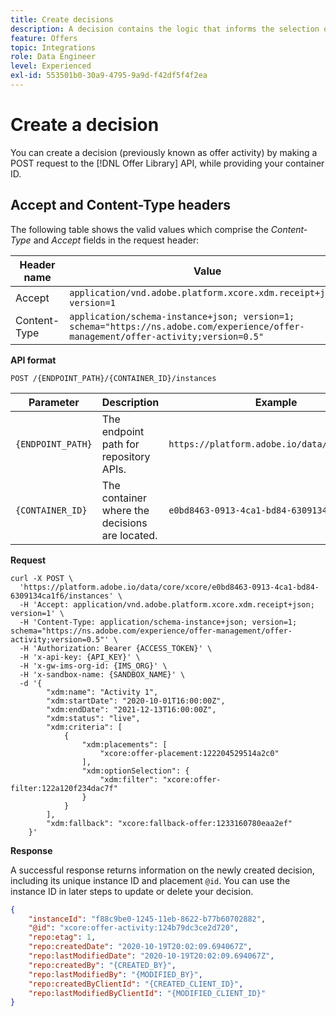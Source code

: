 ```yaml
---
title: Create decisions
description: A decision contains the logic that informs the selection of an offer.
feature: Offers
topic: Integrations
role: Data Engineer
level: Experienced
exl-id: 553501b0-30a9-4795-9a9d-f42df5f4f2ea
---
```

# Create a decision

You can create a decision (previously known as offer activity) by making a POST request to the [!DNL Offer Library] API, while providing your container ID.

## Accept and Content-Type headers

The following table shows the valid values which comprise the *Content-Type* and *Accept* fields in the request header:

| Header name | Value |
| ----------- | ----- |
| Accept | `application/vnd.adobe.platform.xcore.xdm.receipt+json; version=1` |
| Content-Type | `application/schema-instance+json; version=1;  schema="https://ns.adobe.com/experience/offer-management/offer-activity;version=0.5"` |

**API format**

```http
POST /{ENDPOINT_PATH}/{CONTAINER_ID}/instances
```

| Parameter | Description | Example |
| --------- | ----------- | ------- |
| `{ENDPOINT_PATH}` | The endpoint path for repository APIs. | `https://platform.adobe.io/data/core/xcore/` |
| `{CONTAINER_ID}` | The container where the decisions are located. | `e0bd8463-0913-4ca1-bd84-6309134ca1f6` |

**Request**

```shell
curl -X POST \
  'https://platform.adobe.io/data/core/xcore/e0bd8463-0913-4ca1-bd84-6309134ca1f6/instances' \
  -H 'Accept: application/vnd.adobe.platform.xcore.xdm.receipt+json; version=1' \
  -H 'Content-Type: application/schema-instance+json; version=1;  schema="https://ns.adobe.com/experience/offer-management/offer-activity;version=0.5"' \
  -H 'Authorization: Bearer {ACCESS_TOKEN}' \
  -H 'x-api-key: {API_KEY}' \
  -H 'x-gw-ims-org-id: {IMS_ORG}' \
  -H 'x-sandbox-name: {SANDBOX_NAME}' \
  -d '{
        "xdm:name": "Activity 1",
        "xdm:startDate": "2020-10-01T16:00:00Z",
        "xdm:endDate": "2021-12-13T16:00:00Z",
        "xdm:status": "live",
        "xdm:criteria": [
            {
                "xdm:placements": [
                    "xcore:offer-placement:122204529514a2c0"
                ],
                "xdm:optionSelection": {
                    "xdm:filter": "xcore:offer-filter:122a120f234dac7f"
                }
            }
        ],
        "xdm:fallback": "xcore:fallback-offer:1233160780eaa2ef"
    }'
```

**Response**

A successful response returns information on the newly created decision, including its unique instance ID and placement `@id`. You can use the instance ID in later steps to update or delete your decision.

```json
{
    "instanceId": "f88c9be0-1245-11eb-8622-b77b60702882",
    "@id": "xcore:offer-activity:124b79dc3ce2d720",
    "repo:etag": 1,
    "repo:createdDate": "2020-10-19T20:02:09.694067Z",
    "repo:lastModifiedDate": "2020-10-19T20:02:09.694067Z",
    "repo:createdBy": "{CREATED_BY}",
    "repo:lastModifiedBy": "{MODIFIED_BY}",
    "repo:createdByClientId": "{CREATED_CLIENT_ID}",
    "repo:lastModifiedByClientId": "{MODIFIED_CLIENT_ID}"
}
```
